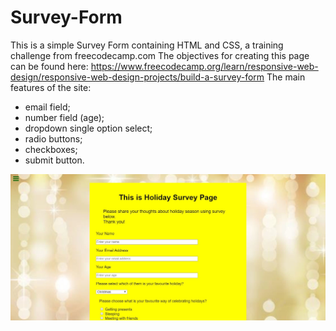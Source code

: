 # Survey-Form
This is a simple Survey Form containing HTML and CSS, a training challenge from freecodecamp.com The objectives for creating this page can be found here: https://www.freecodecamp.org/learn/responsive-web-design/responsive-web-design-projects/build-a-survey-form
The main features of the site:
- email field;
- number field (age);
- dropdown single option select;
- radio buttons;
- checkboxes;
- submit button.

<a href="https://codepen.io/jwojsz/full/OJPZyya">
<img src="https://raw.githubusercontent.com/jwojsz/Survey-Form/master/Survey.JPG">
</a>
